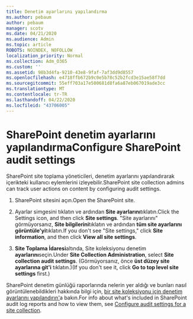 ```yaml
---
title: Denetim ayarlarını yapılandırma
ms.author: pebaum
author: pebaum
manager: scotv
ms.date: 04/21/2020
ms.audience: Admin
ms.topic: article
ROBOTS: NOINDEX, NOFOLLOW
localization_priority: Normal
ms.collection: Adm_O365
ms.custom: ''
ms.assetid: 98b3d4fa-9210-43e8-9faf-7af3dd9d8557
ms.openlocfilehash: e4718ffb672b9c0e5b78c52b2fcd3e15ae58f7dd
ms.sourcegitcommit: 55eff703a17e500681d8fa6a87eb067019ade3cc
ms.translationtype: MT
ms.contentlocale: tr-TR
ms.lasthandoff: 04/22/2020
ms.locfileid: "43706005"
---
```

# <a name="configure-sharepoint-audit-settings"></a><span data-ttu-id="10ad3-102">SharePoint denetim ayarlarını yapılandırma</span><span class="sxs-lookup"><span data-stu-id="10ad3-102">Configure SharePoint audit settings</span></span>

<span data-ttu-id="10ad3-103">SharePoint site toplama yöneticileri, denetim ayarlarını yapılandırarak içerikteki kullanıcı eylemlerini izleyebilir.</span><span class="sxs-lookup"><span data-stu-id="10ad3-103">SharePoint site collection admins can track user actions on content by configuring audit settings.</span></span>
  
1. <span data-ttu-id="10ad3-104">SharePoint sitesini açın.</span><span class="sxs-lookup"><span data-stu-id="10ad3-104">Open the SharePoint site.</span></span>
    
2. <span data-ttu-id="10ad3-105">Ayarlar simgesini tıklatın ve ardından **Site ayarlarını**tıklatın.</span><span class="sxs-lookup"><span data-stu-id="10ad3-105">Click the Settings icon, and then click **Site settings**.</span></span> <span data-ttu-id="10ad3-106">"Site ayarlarını" görmüyorsanız, **Site bilgilerini**tıklatın ve ardından **tüm site ayarlarını görüntüle'yi**tıklatın.</span><span class="sxs-lookup"><span data-stu-id="10ad3-106">If you don't see "Site settings," click **Site information**, and then click **View all site settings**.</span></span>
    
3. <span data-ttu-id="10ad3-107">**Site Toplama İdaresi**altında, Site koleksiyonu denetim **ayarlarını**seçin.</span><span class="sxs-lookup"><span data-stu-id="10ad3-107">Under **Site Collection Administration**, select **Site collection audit settings**.</span></span> <span data-ttu-id="10ad3-108">(Görmüyorsanız, önce **üst düzey site ayarlarına git'i** tıklatın.)</span><span class="sxs-lookup"><span data-stu-id="10ad3-108">(If you don't see it, click **Go to top level site settings** first.)</span></span> 
    
<span data-ttu-id="10ad3-109">SharePoint denetim günlüğü raporlarında nelerin yer aldığı ve bunları nasıl görüntülenebildikleri hakkında bilgi için, [bir site koleksiyonu için denetim ayarlarını yapılandırın'](https://go.microsoft.com/fwlink/?linkid=404050)a bakın.</span><span class="sxs-lookup"><span data-stu-id="10ad3-109">For info about what's included in SharePoint audit log reports and how to view them, see [Configure audit settings for a site collection](https://go.microsoft.com/fwlink/?linkid=404050).</span></span>
  

